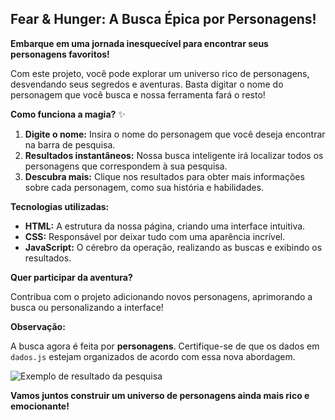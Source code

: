## Fear & Hunger: A Busca Épica por Personagens!

**Embarque em uma jornada inesquecível para encontrar seus personagens favoritos!**

Com este projeto, você pode explorar um universo rico de personagens, desvendando seus segredos e aventuras. Basta digitar o nome do personagem que você busca e nossa ferramenta fará o resto!

**Como funciona a magia?** ✨

1. **Digite o nome:** Insira o nome do personagem que você deseja encontrar na barra de pesquisa.
2. **Resultados instantâneos:** Nossa busca inteligente irá localizar todos os personagens que correspondem à sua pesquisa.
3. **Descubra mais:** Clique nos resultados para obter mais informações sobre cada personagem, como sua história e habilidades.

**Tecnologias utilizadas:**

* **HTML:** A estrutura da nossa página, criando uma interface intuitiva.
* **CSS:** Responsável por deixar tudo com uma aparência incrível.
* **JavaScript:** O cérebro da operação, realizando as buscas e exibindo os resultados.

**Quer participar da aventura?**

Contribua com o projeto adicionando novos personagens, aprimorando a busca ou personalizando a interface!

**Observação:**

A busca agora é feita por **personagens**. Certifique-se de que os dados em `dados.js` estejam organizados de acordo com essa nova abordagem.

![Exemplo de resultado da pesquisa](sua_imagem.png)

**Vamos juntos construir um universo de personagens ainda mais rico e emocionante!**

